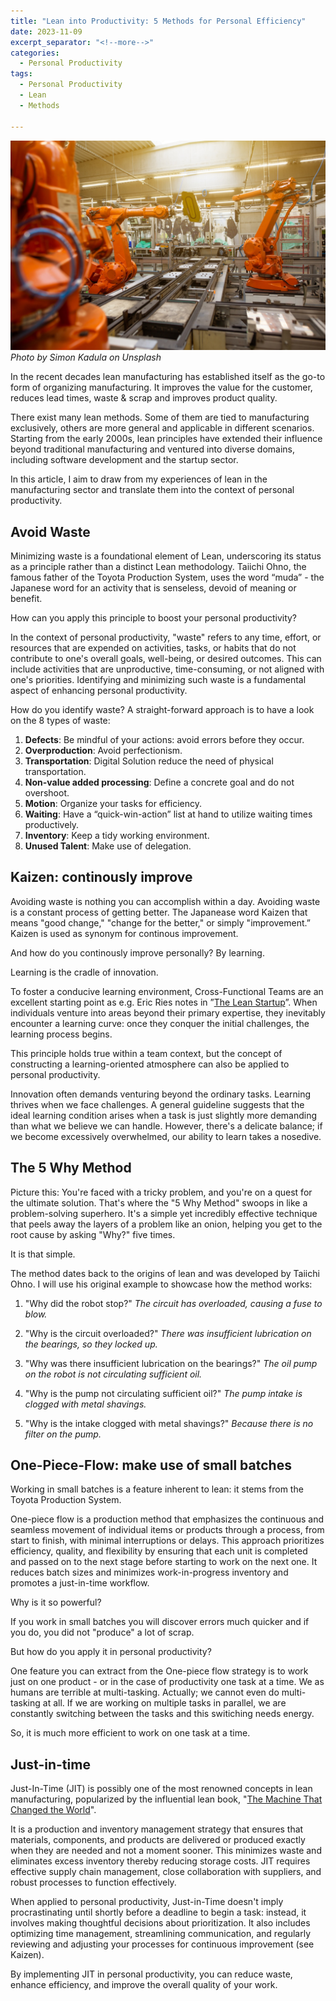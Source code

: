 ```yaml
---
title: "Lean into Productivity: 5 Methods for Personal Efficiency"
date: 2023-11-09
excerpt_separator: "<!--more-->"
categories:
  - Personal Productivity
tags:
  - Personal Productivity
  - Lean
  - Methods

---
```

![image](/assets/images/robot-assembly-unsplash.jpg)
*Photo by Simon Kadula on Unsplash*

In the recent decades lean manufacturing has established itself as the go-to form of organizing manufacturing. It improves the value for the customer, reduces lead times, waste & scrap and improves product quality.

There exist many lean methods. Some of them are tied to manufacturing exclusively, others are more general and applicable in different scenarios. Starting from the early 2000s, lean principles have extended their influence beyond traditional manufacturing and ventured into diverse domains, including software development and the startup sector.

In this article, I aim to draw from my experiences of lean in the manufacturing sector and translate them into the context of personal productivity.

## Avoid Waste

Minimizing waste is a foundational element of Lean, underscoring its status as a principle rather than a distinct Lean methodology. Taiichi Ohno, the famous father of the Toyota Production System, uses the word “muda” - the Japanese word for an activity that is senseless, devoid of meaning or benefit.

How can you apply this principle to boost your personal productivity?

In the context of personal productivity, "waste" refers to any time, effort, or resources that are expended on activities, tasks, or habits that do not contribute to one's overall goals, well-being, or desired outcomes. This can include activities that are unproductive, time-consuming, or not aligned with one's priorities. Identifying and minimizing such waste is a fundamental aspect of enhancing personal productivity.

How do you identify waste? A straight-forward approach is to have a look on the 8 types of waste:

1. **Defects**: Be mindful of your actions: avoid errors before they occur.
2. **Overproduction**: Avoid perfectionism.
3. **Transportation**: Digital Solution reduce the need of physical transportation.
4. **Non-value added processing**: Define a concrete goal and do not overshoot.
5. **Motion**: Organize your tasks for efficiency.
6. **Waiting**: Have a “quick-win-action” list at hand to utilize waiting times productively.
7. **Inventory**: Keep a tidy working environment.
8. **Unused Talent**: Make use of delegation.

## Kaizen: continously improve

Avoiding waste is nothing you can accomplish within a day. Avoiding waste is a constant process of getting better. The Japanease word Kaizen that means "good change," "change for the better," or simply "improvement.” Kaizen is used as synonym for continous improvement.

And how do you continously improve personally? By learning.

Learning is the cradle of innovation.

To foster a conducive learning environment, Cross-Functional Teams are an excellent starting point as e.g. Eric Ries notes in ”[The Lean Startup](https://amzn.to/3Mal2tB)”. When individuals venture into areas beyond their primary expertise, they inevitably encounter a learning curve: once they conquer the initial challenges, the learning process begins.

This principle holds true within a team context, but the concept of constructing a learning-oriented atmosphere can also be applied to personal productivity.

Innovation often demands venturing beyond the ordinary tasks. Learning thrives when we face challenges. A general guideline suggests that the ideal learning condition arises when a task is just slightly more demanding than what we believe we can handle. However, there's a delicate balance; if we become excessively overwhelmed, our ability to learn takes a nosedive.

## The 5 Why Method

Picture this: You're faced with a tricky problem, and you're on a quest for the ultimate solution. That's where the "5 Why Method" swoops in like a problem-solving superhero. It's a simple yet incredibly effective technique that peels away the layers of a problem like an onion, helping you get to the root cause by asking "Why?" five times.

It is that simple.

The method dates back to the origins of lean and was developed by Taiichi Ohno. I will use his original example to showcase how the method works:

1. "Why did the robot stop?"
*The circuit has overloaded, causing a fuse to blow.*
2. "Why is the circuit overloaded?"
*There was insufficient lubrication on the bearings, so they locked up.*

3. "Why was there insufficient lubrication on the bearings?"
*The oil pump on the robot is not circulating sufficient oil.*

4. "Why is the pump not circulating sufficient oil?"
*The pump intake is clogged with metal shavings.*

5. "Why is the intake clogged with metal shavings?"
*Because there is no filter on the pump.*

## One-Piece-Flow: make use of small batches

Working in small batches is a feature inherent to lean: it stems from the Toyota Production System. 

One-piece flow is a production method that emphasizes the continuous and seamless movement of individual items or products through a process, from start to finish, with minimal interruptions or delays. This approach prioritizes efficiency, quality, and flexibility by ensuring that each unit is completed and passed on to the next stage before starting to work on the next one. It reduces batch sizes and minimizes work-in-progress inventory and promotes a just-in-time workflow.

Why is it so powerful?

If you work in small batches you will discover errors much quicker and if you do, you did not "produce" a lot of scrap.

But how do you apply it in personal productivity?

One feature you can extract from the One-piece flow strategy is to work just on one product - or in the case of productivity one task at a time. We as humans are terrible at multi-tasking. Actually; we cannot even do multi-tasking at all. If we are working on multiple tasks in parallel, we are constantly switching between the tasks and this switiching needs energy.

So, it is much more efficient to work on one task at a time.

## Just-in-time

Just-In-Time (JIT) is possibly one of the most renowned concepts in lean manufacturing, popularized by the influential lean book, "[The Machine That Changed the World](https://amzn.to/47fvRmv)".

It is a production and inventory management strategy that ensures that materials, components, and products are delivered or produced exactly when they are needed and not a moment sooner. This minimizes waste and eliminates excess inventory thereby reducing storage costs. JIT requires effective supply chain management, close collaboration with suppliers, and robust processes to function effectively.

When applied to personal productivity, Just-in-Time doesn't imply procrastinating until shortly before a deadline to begin a task: instead, it involves making thoughtful decisions about prioritization. It also includes optimizing time management, streamlining communication, and regularly reviewing and adjusting your processes for continuous improvement (see Kaizen).

By implementing JIT in personal productivity, you can reduce waste, enhance efficiency, and improve the overall quality of your work.